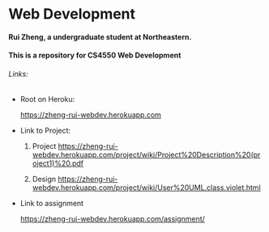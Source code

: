 # Web Development

#### Rui Zheng, a undergraduate student at Northeastern.

#### This is a repository for CS4550 Web Development

###### Links:

- Root on Heroku:

  https://zheng-rui-webdev.herokuapp.com

- Link to Project:

  1. Project
  https://zheng-rui-webdev.herokuapp.com/project/wiki/Project%20Description%20(project1)%20.pdf

  1. Design
  https://zheng-rui-webdev.herokuapp.com/project/wiki/User%20UML.class.violet.html


- Link to assignment

  https://zheng-rui-webdev.herokuapp.com/assignment/
